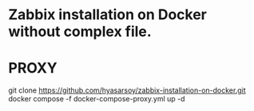 # Zabbix installation on Docker without complex file.



# PROXY
git clone https://github.com/hyasarsoy/zabbix-installation-on-docker.git
</br>
docker compose -f docker-compose-proxy.yml up -d
